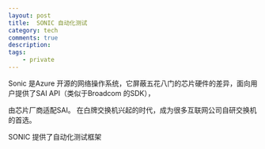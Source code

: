 ```yaml
---
layout: post
title:  SONIC 自动化测试
category: tech 
comments: true
description: 
tags:
    - private 
---
```


Sonic 是Azure 开源的网络操作系统，它屏蔽五花八门的芯片硬件的差异，面向用户提供了SAI API（类似于Broadcom 的SDK），

由芯片厂商适配SAI。 在白牌交换机兴起的时代，成为很多互联网公司自研交换机的首选。

SONIC 提供了自动化测试框架





